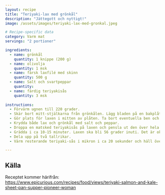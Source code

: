 ```yaml
---
layout: recipe
title: "Teriyaki-lax med grönkål"
description: "Jättegott och nyttigt!"
image: /assets/images/teriyaki-lax-med-gronkal.jpeg

# Recipe-specific data
category: Varm mat
servings: "2 portioner"

ingredients:
  - name: grönkål
    quantity: 1 knippe (200 g)
  - name: olivolja
    quantity: 1 msk
  - name: färsk laxfilé med skinn
    quantity: 500 g
  - name: Salt och svartpeppar
    quantity:
  - name: färdig teriyakisås
    quantity: 3 msk
        
instructions:
  - Förvärm ugnen till 220 grader.
  - Skär bort mitt-stjälkarna från grönkålen. Lägg bladen på en bakplåt. Häll över 1 msk olivolja. Massera in oljan i grönkålen ordentligt.
  - Gör plats för laxen i mitten av plåten. Ta bort eventuella ben och lägg dit laxen med skinnsidan ner.
  - Krydda både lax och grönkål med salt och peppar.
  - Droppa en matsked teriyakisås på laxen och pensla ut den över hela ytan.
  - Grädda i ca 10-15 minuter. Laxen ska bli 56 grader inuti. Det är okej om grönkålen blir lite brun, den är god ändå.
  - Dela upp på två tallrikar.
  - Värm resterande teriyaki-sås i mikron i ca 20 sekunder och häll över laxbitarna.

---
```

## Källa

Receptet kommer härifrån: https://www.epicurious.com/recipes/food/views/teriyaki-salmon-and-kale-sheet-pan-supper-pioneer-woman


